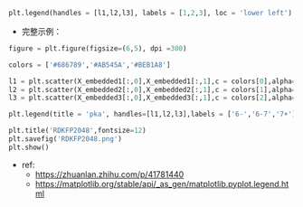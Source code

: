 
```py
plt.legend(handles = [l1,l2,l3], labels = [1,2,3], loc = 'lower left')
```

* 完整示例：
```py
figure = plt.figure(figsize=(6,5), dpi =300)

colors = ['#686789','#AB545A','#BEB1A8']

l1 = plt.scatter(X_embedded1[:,0],X_embedded1[:,1],c = colors[0],alpha= 0.3)
l2 = plt.scatter(X_embedded2[:,0],X_embedded2[:,1],c = colors[1],alpha= 0.3)
l3 = plt.scatter(X_embedded3[:,0],X_embedded3[:,1],c = colors[2],alpha= 0.3)

plt.legend(title = 'pka', handles=[l1,l2,l3],labels = ['6-','6-7','7+'], loc = 'lower left')

plt.title('RDKFP2048',fontsize=12)
plt.savefig('RDKFP2048.png')
plt.show()

```
* ref: 
  * https://zhuanlan.zhihu.com/p/41781440
  * https://matplotlib.org/stable/api/_as_gen/matplotlib.pyplot.legend.html